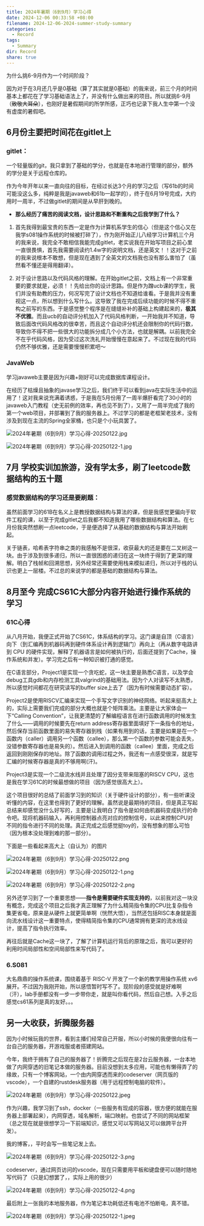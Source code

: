 ```yaml
---
title: 2024年暑期（6到9月）学习心得
date: 2024-12-06 00:33:58 +08:00
filename: 2024-12-06-2024-summer-study-summary
categories:
  - Record
tags:
  - Summary
dir: Record
share: true
---
```

为什么挑6-9月作为一个时间阶段？

因为对于在3月还几乎是0基础（算了其实就是0基础）的我来说，前三个月的时间基本上都花在了学习基础语法上了，并没有什么做出来的项目。所以就挑6-9月（~~致敬大耳朵~~），也刚好是暑假期间的所学所感，正巧也记录下我人生中第一个没有虚度的暑假吧。
## 6月份主要把时间花在gitlet上

### **gitlet**：

一个轻量版的git，我只拿到了基础的学分，也就是在本地进行管理的部分，额外的学分是关于远程仓库的。

作为今年开年以来一直向往的目标，在经过长达3个月的学习之后（写61b的时间可能没这么多，纯粹是我是javaweb和61b一起学的），终于在6月19号完成，大约用时一周半，不过做gitlet的期间是从早肝到晚的。

- **那么经历了痛苦的阅读文档，设计思路和不断重构之后我学到了什么？**

1. 首先我得到最宝贵的东西一定是作为计算机系学生的信心（但是这个信心又在我学s081操作系统的时候被打碎了），作为刚开始正儿八经学习计算机三个月的我来说，我完全不敢相信我能完成gitlet，老实说我在开始写项目之前心里一直很畏惧，首先我需要阅读约1.4w字的说明文档，还是英文！！这对于之前的我来说根本不敢想，但是现在遇到了全英文的文档我也没有那么害怕了（虽然看不懂还是得用翻译）。

2. 对于设计思路以及代码风格的理解。在开始gitlet之前，文档上有一个非常重要的要求就是，必须！！先给出你的设计思路。但是作为蹭ucb课的学生，我们并没有助教的压力，何况写完了设计文档也不知道给谁看。于是我并没有重视这一点，所以想到什么写什么。这导致了我在完成后续功能的时候不得不重构之前写的东西。于是感觉整个程序是在缝缝补补的基础上构建起来的，**极其不优雅**。而且ucb的自动评分机加入了代码风格判断，一开始我并不知道，导致后面改代码风格改的很幸苦，而且这个自动评分机还会限制你的代码行数，导致你不得不把一些很大的功能拆分成几个小方法，也就是解耦。以前我完全不在乎代码风格，因为受过这次洗礼开始慢慢在意起来了。不过现在我的代码仍然不够优雅，还是需要慢慢积累吧～

### **JavaWeb**

学习javaweb主要是因为兴趣+刚好可以完成数据库课程设计。

在经历了枯燥且抽象的javase学习之后，我们终于可以看到java在实际生活中的运用了！这对我来说充满着诱惑，于是我在5月份用了一周半爆肝看完了30小时的javaweb入门教程（史无前例的效率，再也见不到了），又用了一周半完成了我的第一个web项目，并部署到了我的服务器上。不过学习的都是老框架老技术，没有涉及到现在主流的Spring全家桶，也只是个小玩具罢了。

![2024年暑期（6到9月）学习心得-20250122.jpg](../../assets/images/2024%E5%B9%B4%E6%9A%91%E6%9C%9F%EF%BC%886%E5%88%B09%E6%9C%88%EF%BC%89%E5%AD%A6%E4%B9%A0%E5%BF%83%E5%BE%97-20250122.jpg)

![2024年暑期（6到9月）学习心得-20250122-1.jpg](../../assets/images/2024%E5%B9%B4%E6%9A%91%E6%9C%9F%EF%BC%886%E5%88%B09%E6%9C%88%EF%BC%89%E5%AD%A6%E4%B9%A0%E5%BF%83%E5%BE%97-20250122-1.jpg)

## 7月 学校实训加旅游，没有学太多，刷了leetcode数据结构的五十题

### **感觉数据结构的学习还是要刷题**：

虽然前面学习的61B在名义上是教授数据结构与算法的课，但是我感觉更偏向于软件工程的课，以至于完成gitlet之后我都不知道我用了哪些数据结构和算法。在七月份我突然想刷一点leetcode，于是便选择了从基础的数据结构与算法开始刷起。

关于链表，哈希表字符串之类的我感触不是很深，收获最大的还是要在二叉树这一块。由于涉及到很多递归，所以一直很困惑的递归在这一块终于得到了更深的理解。明白了栈帧和回溯思想，另外经常还需要使用栈来模拟递归，所以对于栈的认识也更上一层楼。不过总的来说学的都是基础的数据结构与算法。

## 8月至今 完成CS61C大部分内容开始进行操作系统的学习

### 61C心得

从八月开始，我便正式开始了CS61C，体系结构的学习。这门课是自顶（C语言）向下（到汇编再到机器码再到硬件体系设计再到逻辑门）再向上（再从数字电路讲到 CPU 的硬件实现，解释了机器语言是如何被执行的，后面还提到了Cache，操作系统和并发）。学习完之后有一种知识被打通的感觉。

在C语言部分，Project1是实现一个贪吃蛇，这一块主要是熟悉C语言，以及学会debug工具gdb和内存检测工具valgrind的基础用法。因为个人对读写不太熟悉，所以感觉时间都花在研究读写的buffer size上去了（因为有时候需要动态扩容）。

Project2是使用RISCV汇编来实现一个手写文字识别的神经网络。听起来挺高大上的，实际上需要我们完成的部分大概也就是个矩阵乘法。主要是让大家体会一下“Calling Convention”，让我更清楚的了解编程语言在进行函数调用的时候发生了什么——调用的时候要先在return address寄存器里面填好下一条指令的地址，然后保存当前函数里面的易失寄存器到栈（如果有用到的话，主要是如果是在一个函数内（caller）调用另一个函数（callee），那么第一个函数的参数可能会丢失，没错参数寄存器也是易失的）。然后进入到调用的函数（callee）里面，完成之后返回到刚刚保存的地址。除了函数的调用过程之外，我还有一点感受很深，就是写汇编的时候寄存器是真的不够用啊(汗)。

Project3是实现一个二级流水线并且处理了因分支带来阻塞的RISCV CPU，这也是我在学习61C的时候最想做的项目（因为感觉很高大上）。

这个项目很好的总结了前面学习到的知识（关于硬件设计的部分），有一些听课没听懂的内容，在这里也得到了更好的理解。虽然说是最期待的项目，但是真正写起总结来却感觉没什么好写的，主要是让我明白了指令是如何由机器码变成执行的命令吧。现将机器码输入，再利用控制器点亮对应的控制信号，以此来控制CPU对不同的指令进行不同的处理。真正完成之后感觉挺toy的，没有想象的那么可怕（因为根本没处理到难的那一部分）。

下面是一些看起来高大上（自认为）的图片

![2024年暑期（6到9月）学习心得-20250122.png](../../assets/images/2024%E5%B9%B4%E6%9A%91%E6%9C%9F%EF%BC%886%E5%88%B09%E6%9C%88%EF%BC%89%E5%AD%A6%E4%B9%A0%E5%BF%83%E5%BE%97-20250122.png)

![2024年暑期（6到9月）学习心得-20250122-1.png](../../assets/images/2024%E5%B9%B4%E6%9A%91%E6%9C%9F%EF%BC%886%E5%88%B09%E6%9C%88%EF%BC%89%E5%AD%A6%E4%B9%A0%E5%BF%83%E5%BE%97-20250122-1.png)

![2024年暑期（6到9月）学习心得-20250122-2.png](../../assets/images/2024%E5%B9%B4%E6%9A%91%E6%9C%9F%EF%BC%886%E5%88%B09%E6%9C%88%EF%BC%89%E5%AD%A6%E4%B9%A0%E5%BF%83%E5%BE%97-20250122-2.png)

另外还学习到了一个重要思想——**指令是需要硬件实现支持的**，以前我对这一块没有概念，完成这个项目之后我才真正理解了为什么精简指令集的CPU比复杂指令集更省电，原来是从硬件上就更简单啊（恍然大悟），当然还包括RISC本身就是面向流水线设计这一重要特点，使得精简指令集的CPU通常拥有更深的流水线设计，提高了指令执行效率。

再往后就是Cache这一块了，了解了计算机运行背后的原理之后，我可以更好的利用时间局部性和空间局部性来写代码了。

### 6.S081

大名鼎鼎的操作系统课，围绕着基于 RISC-V 开发了一个新的教学用操作系统 xv6展开。不过因为我刚开始，所以感悟暂时写不了。现阶段的感受就是好难啊（汗），lab手册都没有一步一步带你走，就是叫你看代码，然后自己想。入手之后感觉cs61系列是真的友好。。。

## 另一大收获，折腾服务器

因为小时候玩我的世界，看到主播们经常自己开服，所以小时候的我便很向往有一台自己的服务器，开游戏服或者搭建网站。

今年，我终于拥有了自己的服务器了！折腾完之后现在是2台云服务器，一台本地做了内网穿透的旧笔记本做的服务器。目前没想到太多应用，可能也有懒得弄了的缘故，只有一个博客网站，一个由内网穿透而来的codeserver（网页版的vscode），一个自建的rustdesk服务器（用于远程控制电脑的软件）。

![2024年暑期（6到9月）学习心得-20250122.jpeg](../../assets/images/2024%E5%B9%B4%E6%9A%91%E6%9C%9F%EF%BC%886%E5%88%B09%E6%9C%88%EF%BC%89%E5%AD%A6%E4%B9%A0%E5%BF%83%E5%BE%97-20250122.jpeg)

作为兴趣，我学习到了ssh，docker（一些服务有现成的容器，很方便的就能在服务器上部署起来），内网穿透，域名解析，端口映射。也尝试了不同的网站框架（总之现在就是很想学习一下前端知识，感觉又可以写网站又可以做跨平台开发）。

我的博客，，平时会写一些笔记发上去。

![2024年暑期（6到9月）学习心得-20250122-3.png](../../assets/images/2024%E5%B9%B4%E6%9A%91%E6%9C%9F%EF%BC%886%E5%88%B09%E6%9C%88%EF%BC%89%E5%AD%A6%E4%B9%A0%E5%BF%83%E5%BE%97-20250122-3.png)

codeserver，通过网页访问的vscode，现在只需要用平板和键盘便可以随时随地写代码了（只是幻想罢了，，实际上用的很少）

![2024年暑期（6到9月）学习心得-20250122-4.png](../../assets/images/2024%E5%B9%B4%E6%9A%91%E6%9C%9F%EF%BC%886%E5%88%B09%E6%9C%88%EF%BC%89%E5%AD%A6%E4%B9%A0%E5%BF%83%E5%BE%97-20250122-4.png)

最后附上一张我的本地服务器，作为笔记本功耗低还有电池不怕断电，真不错。

![2024年暑期（6到9月）学习心得-20250122-1.jpeg](../../assets/images/2024%E5%B9%B4%E6%9A%91%E6%9C%9F%EF%BC%886%E5%88%B09%E6%9C%88%EF%BC%89%E5%AD%A6%E4%B9%A0%E5%BF%83%E5%BE%97-20250122-1.jpeg)